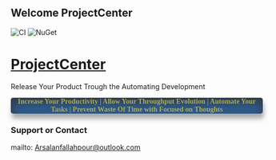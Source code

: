 ## Welcome ProjectCenter

![CI](https://github.com/arsalanfallahpour/DotNetCenter/workflows/CI/badge.svg)
![NuGet](https://img.shields.io/tokei/lines/github/arsalanfallahpour/ProjectCenter?color=darkgreen&label=total%20lines%20of%20source%20code)

# <a href="https://github.com/arsalanfallahpour/ProjectCenter/tree/main/">ProjectCenter</a>
Release Your Product Trough the Automating Development

<span style="font-weight: bold;font-family: Tahoma;background-color: rgba(45,95,150);color: #abac58;box-shadow: rgba(150,150,150, .8) 2px 10px 10px, rgba(51,51,51, .8) inset 2px 10px 20px 2px;display:block;width:100%;border-radius: 5px;text-align: center;opacity: 1;">Increase Your Productivity | Allow Your Throughput Evolution | Automate Your Tasks | Prevent Waste Of Time with Focused on Thoughts</span>

### Support or Contact
mailto: Arsalanfallahpour@outlook.com
